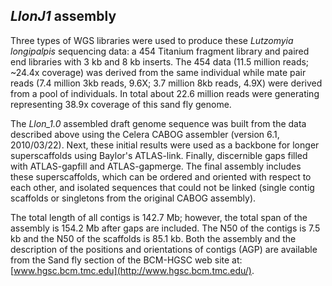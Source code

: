 *LlonJ1* assembly
-----------------

Three types of WGS libraries were used to produce these *Lutzomyia*
*longipalpis* sequencing data: a 454 Titanium fragment library and
paired end libraries with 3 kb and 8 kb inserts. The 454 data (11.5
million reads; \~24.4x coverage) was derived from the same individual
while mate pair reads (7.4 million 3kb reads, 9.6X; 3.7 million 8kb
reads, 4.9X) were derived from a pool of individuals. In total about
22.6 million reads were generating representing 38.9x coverage of this
sand fly genome.

The *Llon\_1.0* assembled draft genome sequence was built from the data
described above using the Celera CABOG assembler (version 6.1,
2010/03/22). Next, these initial results were used as a backbone for
longer superscaffolds using Baylor\'s ATLAS-link. Finally, discernible
gaps filled with ATLAS-gapfill and ATLAS-gapmerge. The final assembly
includes these superscaffolds, which can be ordered and oriented with
respect to each other, and isolated sequences that could not be linked
(single contig scaffolds or singletons from the original CABOG
assembly).

The total length of all contigs is 142.7 Mb; however, the total span of
the assembly is 154.2 Mb after gaps are included. The N50 of the contigs
is 7.5 kb and the N50 of the scaffolds is 85.1 kb. Both the assembly and
the description of the positions and orientations of contigs (AGP) are
available from the Sand fly section of the BCM-HGSC web site at:
[www.hgsc.bcm.tmc.edu](http://www.hgsc.bcm.tmc.edu/).
